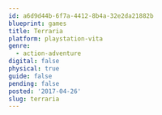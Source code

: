 ```yaml
---
id: a6d9d44b-6f7a-4412-8b4a-32e2da21882b
blueprint: games
title: Terraria
platform: playstation-vita
genre:
  - action-adventure
digital: false
physical: true
guide: false
pending: false
posted: '2017-04-26'
slug: terraria
---
```

